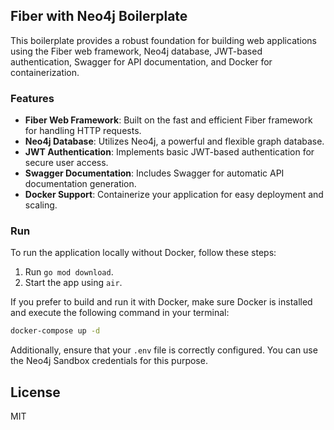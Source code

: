 ## Fiber with Neo4j Boilerplate

This boilerplate provides a robust foundation for building web applications using the Fiber web framework, Neo4j database, JWT-based authentication, Swagger for API documentation, and Docker for containerization.

### Features

- **Fiber Web Framework**: Built on the fast and efficient Fiber framework for handling HTTP requests.
- **Neo4j Database**: Utilizes Neo4j, a powerful and flexible graph database.
- **JWT Authentication**: Implements basic JWT-based authentication for secure user access.
- **Swagger Documentation**: Includes Swagger for automatic API documentation generation.
- **Docker Support**: Containerize your application for easy deployment and scaling.


### Run
To run the application locally without Docker, follow these steps:

1) Run `go mod download`.
2) Start the app using `air`.

If you prefer to build and run it with Docker, make sure Docker is installed and execute the following command in your terminal:
```bash
docker-compose up -d
```

Additionally, ensure that your `.env` file is correctly configured. You can use the Neo4j Sandbox credentials for this purpose.

## License

MIT
